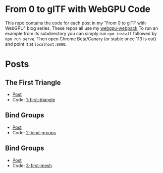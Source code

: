 # From 0 to glTF with WebGPU Code 

This repo contains the code for each post in my "From 0 to glTF with WebGPU"
blog series. These repos all use my [webgpu-webpack](https://github.com/Twinklebear/webgpu-webpack-starter)
To run an example from its subdirectory you can simply run `npm install` followed by `npm run serve`. Then
open Chrome Beta/Canary (or stable once 113 is out) and point it at `localhost:8080`.

# Posts

## The First Triangle

- [Post](https://www.willusher.io/graphics/2023/04/10/0-to-gltf-triangle)
- Code: [1-first-triangle](1-first-triangle/)

## Bind Groups

- [Post](https://www.willusher.io/graphics/2023/04/11/0-to-gltf-bind-groups)
- Code: [2-bind-groups](2-bind-groups/)


## Bind Groups

- [Post](https://www.willusher.io/graphics/2023/05/16/0-to-gltf-first-mesh)
- Code: [3-first-mesh](3-first-mesh)


